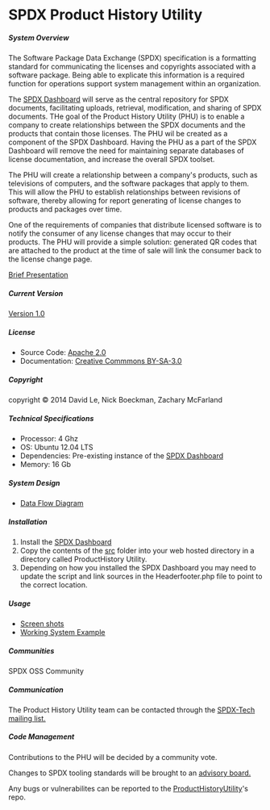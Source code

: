 SPDX Product History Utility
=========

<h5>System Overview</h5>

<div>
<p>
The Software Package Data Exchange (SPDX) specification is a formatting standard for communicating the licenses and copyrights associated with a software package. Being able to explicate this information is a required function for operations support system management within an organization.
</p>

<p>
The <a href="https://github.com/joerter/spdx-dashboard">SPDX Dashboard</a> will serve as the central repository for SPDX documents, facilitating uploads, retrieval, modification, and sharing of SPDX documents. THe goal of the Product History Utility (PHU) is to enable a company to create relationships between the SPDX documents and the products that contain those licenses. The PHU wil be created as a component of the SPDX Dashboard. Having the PHU as a part of the SPDX Dashboard will remove the need for maintaining separate databases of license documentation, and increase the overall SPDX toolset.
</p>

<p>
The PHU will create a relationship between a company's products, such as televisions of computers, and the software packages that apply to them. This will allow the PHU to establish relationships between revisions of software, thereby allowing for report generating of license changes to products and packages over time.
</p>

<p>
One of the requirements of companies that distribute licensed software is to notify the consumer of any license changes that may occur to their products. The PHU will provide a simple solution: generated QR codes that are attached to the product at the time of sale will link the consumer back to the license change page.
</p>

<a href="https://docs.google.com/presentation/d/1bs32p6kAmZG2qL2DRdGoJMVAzQpfUpN5Sz5ngCEJAJs/pub?start=false&loop=false&delayms=3000">Brief Presentation</a>
<br>

</div>

<h5>Current Version</h5>
<a href="https://github.com/zwmcfarland/ProductHistoryUtility/blob/master/ChangeLog.md">Version 1.0</a>

<h5>License</h5>
<ul>
  <li>Source  Code: <a href="https://github.com/zwmcfarland/ProductHistoryUtility/blob/master/src/ApacheLicense">Apache 2.0</a></li>
  <li>Documentation: <a href="https://github.com/zwmcfarland/ProductHistoryUtility/blob/master/CCLicense.txt">Creative Commmons BY-SA-3.0</a></li>
</ul>

<h5>Copyright</h5>
copyright © 2014 David Le, Nick Boeckman, Zachary McFarland

<h5>Technical Specifications</h5>
<ul>
  <li>Processor: 4 Ghz</li>
  <li>OS: Ubuntu 12.04 LTS</li>
  <li>Dependencies: Pre-existing instance of the <a href="https://github.com/joerter/spdx-dashboard">SPDX Dashboard</a></li>
  <li>Memory: 16 Gb</li>
</ul>

<h5>System Design</h5>
<ul>
  <li><a href="https://github.com/zwmcfarland/ProductHistoryUtility/blob/master/Documentation/Dataflow%20Diagram%20and%20Decomposition/DataflowDiagram.pdf">Data Flow Diagram</a></li>
</ul>

<h5>Installation</h5>
<ol>
  <li>Install the <a href="https://github.com/joerter/spdx-dashboard">SPDX Dashboard</a></li>
  <li>Copy the contents of the <a href="https://github.com/zwmcfarland/ProductHistoryUtility/tree/master/src">src</a> folder into your web hosted directory in a directory called ProductHistory Utility.</li>
  <li>Depending on how you installed the SPDX Dashboard you may need to update the script and link sources in the Headerfooter.php file to point to the correct location.</li>
</ol>

<h5>Usage</h5>
<ul>
  <li><a href="https://github.com/zwmcfarland/ProductHistoryUtility/tree/master/img">Screen shots</a></li>
  <li><a href="http://54.218.86.78/SPDX/phu/index.php">Working System Example</a></li>
</ul>

<h5>Communities</h5>
SPDX OSS Community

<h5>Communication</h5>
<p>The Product History Utility team can be contacted through the <a href="https://lists.spdx.org/mailman/listinfo/spdx-tech">SPDX-Tech mailing list.</a></p>

<h5>Code Management</h5>
<p>Contributions to the PHU will be decided by a community vote.</p>
<p>Changes to SPDX tooling standards will be brought to an <a href="https://trello.com/b/IfA3oIhe/spdx­tools">advisory board.</a></p>
<p>Any bugs or vulnerabilites can be reported to the <a href="https://github.com/zwmcfarland/ProductHistoryUtility/issues?state=open">ProductHistoryUtility</a>'s repo.</p>
